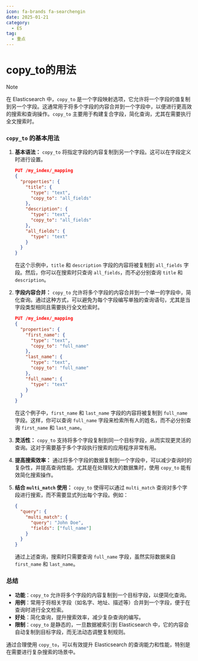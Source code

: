 ```yaml
---
icon: fa-brands fa-searchengin
date: 2025-01-21
category:
  - ES
tag:
  - 重点
---
```


# copy_to的用法

> [!note]
>
> 在 Elasticsearch 中，`copy_to` 是一个字段映射选项，它允许将一个字段的值复制到另一个字段。这通常用于将多个字段的内容合并到一个字段中，以便进行更高效的搜索和查询操作。`copy_to` 主要用于构建复合字段，简化查询，尤其在需要执行全文搜索时。

<!-- more -->

### `copy_to` 的基本用法

1. **基本语法：**
   `copy_to` 将指定字段的内容复制到另一个字段。这可以在字段定义时进行设置。

   ```json
   PUT /my_index/_mapping
   {
     "properties": {
       "title": {
         "type": "text",
         "copy_to": "all_fields"
       },
       "description": {
         "type": "text",
         "copy_to": "all_fields"
       },
       "all_fields": {
         "type": "text"
       }
     }
   }
   ```

   在这个示例中，`title` 和 `description` 字段的内容将被复制到 `all_fields` 字段。然后，你可以在搜索时只查询 `all_fields`，而不必分别查询 `title` 和 `description`。

2. **字段内容合并：**
   `copy_to` 允许将多个字段的内容合并到一个单一的字段中，简化查询。通过这种方式，可以避免为每个字段编写单独的查询语句，尤其是当字段类型相同且需要执行全文检索时。

   ```json
   PUT /my_index/_mapping
   {
     "properties": {
       "first_name": {
         "type": "text",
         "copy_to": "full_name"
       },
       "last_name": {
         "type": "text",
         "copy_to": "full_name"
       },
       "full_name": {
         "type": "text"
       }
     }
   }
   ```

   在这个例子中，`first_name` 和 `last_name` 字段的内容将被复制到 `full_name` 字段。这样，你可以查询 `full_name` 字段来检索所有人的姓名，而不必分别查询 `first_name` 和 `last_name`。

3. **灵活性：**
   `copy_to` 支持将多个字段复制到同一个目标字段，从而实现更灵活的查询。这对于需要基于多个字段执行搜索的应用程序非常有用。

4. **提高搜索效率：**
   通过将多个字段的数据复制到一个字段中，可以减少查询时的复杂性，并提高查询性能。尤其是在处理较大的数据集时，使用 `copy_to` 能有效简化搜索操作。

5. **结合 `multi_match` 使用：**
   `copy_to` 使得可以通过 `multi_match` 查询对多个字段进行搜索，而不需要显式列出每个字段。例如：

   ```json
   {
     "query": {
       "multi_match": {
         "query": "John Doe",
         "fields": ["full_name"]
       }
     }
   }
   ```

   通过上述查询，搜索时只需要查询 `full_name` 字段，虽然实际数据来自 `first_name` 和 `last_name`。

### 总结

- **功能**：`copy_to` 允许将多个字段的内容复制到一个目标字段，以便简化查询。
- **用例**：常用于将相关字段（如名字、地址、描述等）合并到一个字段，便于在查询时进行全文检索。
- **好处**：简化查询，提升搜索效率，减少复杂查询的编写。
- **限制**：`copy_to` 是静态的，一旦数据被索引到 Elasticsearch 中，它的内容会自动复制到目标字段，而无法动态调整复制规则。

通过合理使用 `copy_to`，可以有效提升 Elasticsearch 的查询能力和性能，特别是在需要进行复杂搜索的场景中。